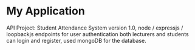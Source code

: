 # My Application

API Project: Student Attendance System version 1.0, node / expressjs / loopbackjs endpoints for user authentication both lecturers and students can login and register, used mongoDB for the database.
